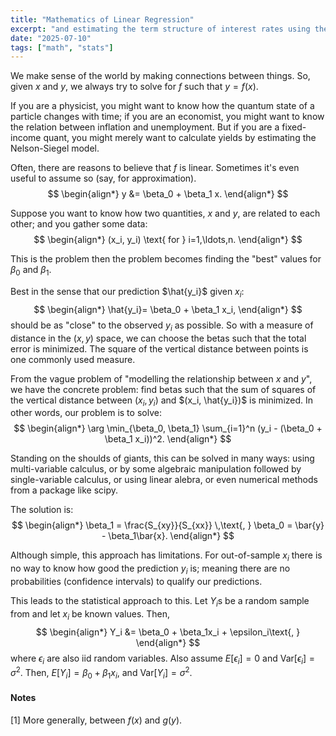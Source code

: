 ```yaml
---
title: "Mathematics of Linear Regression"
excerpt: "and estimating the term structure of interest rates using the Nelson-Siegel model."
date: "2025-07-10"
tags: ["math", "stats"]
---
```


We make sense of the world by making connections between things. So, given $x$ and $y$, we always try to solve for $f$ such that $y=f(x)$. 

If you are a physicist, you might want to know how the quantum state of a particle changes with time; if you are an economist, you might want to know the relation between inflation and unemployment. But if you are a fixed-income quant, you might
merely want to calculate yields by estimating the Nelson-Siegel model.

Often, there are reasons to believe that $f$ is linear. Sometimes it's even useful to assume so (say, for approximation).
$$
\begin{align*}
y &= \beta_0 + \beta_1 x.
\end{align*}
$$

Suppose you want to know how two quantities,
$x$ and $y$, are related to each other; and you gather some data:
$$
\begin{align*}
(x_i, y_i) \text{ for } i=1,\ldots,n.
\end{align*}
$$


This is the problem
then the problem becomes finding the "best" values for $\beta_0$
and $\beta_1$.

Best in the sense that our prediction $\hat{y_i}$ given $x_i$:
$$
\begin{align*}
\hat{y_i}= \beta_0 + \beta_1 x_i,
\end{align*}
$$
should be as "close" to the observed $y_i$ as possible. So with a measure of distance in the $(x, y)$ space, we can choose the betas such that the total error is minimized. The square of the vertical distance between points is one commonly used measure.

From the vague problem of "modelling the relationship between $x$ and $y$", we have the concrete problem: find betas such that the sum of squares of the vertical distance between $(x_i, y_i)$ and
$(x_i, \hat{y_i})$ is minimized. In other words, our problem is to solve:
$$
\begin{align*}
\arg \min_{\beta_0, \beta_1} \sum_{i=1}^n (y_i - (\beta_0 + \beta_1 x_i))^2.
\end{align*}
$$

Standing on the shoulds of giants, this can be solved in many ways: using multi-variable calculus, or by some algebraic manipulation followed by single-variable calculus, or using linear alebra, or
even numerical methods from a package like scipy.

The solution is:
$$
\begin{align*}
\beta_1 = \frac{S_{xy}}{S_{xx}} \,\text{, } \beta_0 = \bar{y} - \beta_1\bar{x}.
\end{align*}
$$

Although simple, this approach has limitations. For out-of-sample $x_i$ there is no way to know how good the prediction $y_i$ is; meaning there are no probabilities (confidence intervals) to qualify our predictions.

This leads to the statistical approach to this. Let $Y_i$s be a random sample from and let $x_i$ be known values. Then,
$$
\begin{align*}
Y_i &= \beta_0 + \beta_1x_i + \epsilon_i\text{, }
\end{align*}
$$
where $\epsilon_i$ are also iid random variables. Also assume
$E[\epsilon_i] = 0$ and $\text{Var}[\epsilon_i] = \sigma^2$. Then,
$E[Y_i] = \beta_0 + \beta_1x_i$, and $\text{Var}[Y_i] = \sigma^2$.
$$
$$



#### Notes
[1] More generally, between $f(x)$ and $g(y)$.




